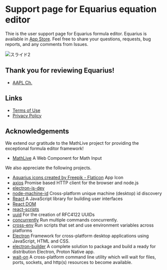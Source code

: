 # Support page for Equarius equation editor
Thie is the user support page for Equarius formula editor. Equarius is available in [App Store](https://apps.apple.com/us/app/equarius/id6448750583). Feel free to share your questions, requests, bug reports, and any comments from Issues.

![スライド2](https://github.com/ichibha/Equarius/assets/41054969/92593f09-8229-4023-bcc2-de5a16a1e6a1)

## Thank you for reviewing Equarius!
- [AAPL Ch.](https://applech2.com/archives/20230628-equarius-formula-editor-for-mac.html)

## Links
- [Terms of Use](https://www.apple.com/legal/internet-services/itunes/dev/stdeula)
- [Privacy Policy](https://github.com/ichibha/Equarius/blob/main/privacy_policy.md)

## Acknowledgements
We extend our gratitude to the MathLive project for providing the exceptional formula editor framework!
- [MathLive](https://cortexjs.io/mathlive/) A Web Component for Math Input

We also appreciate the following projects.
- [Aquarius icons created by Freepik - Flaticon](https://www.flaticon.com/free-icons/aquarius) App Icon
- [axios](https://github.com/axios/axios) Promise based HTTP client for the browser and node.js
- [electron-is-dev](https://github.com/sindresorhus/electron-is-dev) 
- [node-machine-id](https://github.com/automation-stack/node-machine-id) Cross-platform unique machine (desktop) id discovery
- [React](https://github.com/facebook/react) A JavaScript library for building user interfaces
- [React DOM](https://github.com/facebook/react/tree/main/packages/react-dom)
- [react-scripts](https://github.com/facebook/create-react-app/tree/main/packages/react-scripts)
- [uuid](https://github.com/uuidjs/uuid) For the creation of RFC4122 UUIDs
- [concurrently](https://github.com/open-cli-tools/concurrently) Run multiple commands concurrently.
- [cross-env](https://github.com/kentcdodds/cross-env) Run scripts that set and use environment variables across platforms
- [Electron](https://github.com/electron/electron) Framework for cross-platform desktop applications using JavaScript, HTML and CSS.
- [electron-builder](https://github.com/electron-userland/electron-builder) A complete solution to package and build a ready for distribution Electron, Proton Native app.
- [wait-on](https://github.com/jeffbski/wait-on) A cross-platform command line utility which will wait for files, ports, sockets, and http(s) resources to become available.
